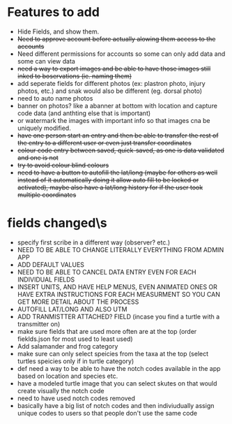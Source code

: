 # Features to add
- Hide Fields, and show them.
- ~~Need to approve account before actually alowing them access to the accounts~~
- Need different permissions for accounts so some can only add data and some can view data  
- ~~need a way to export images and be able to have those images still inked to boservations (ie. naming them)~~
- add seperate fields for different photos (ex: plastron photo, injury photos, etc.) and snak would also be different (eg. dorsal photo)
- need to auto name photos 
- banner on photos? like a abanner at bottom with location and capture code data (and anthting else that is important)
- or watermark the images with important info so that images cna be uniquely modified.
- ~~have one person start an entry and then be able to transfer the rest of the entry to a different user or even just transfer coordinates~~
- ~~colour code entry between saved, quick-saved, as one is data validated and one is not~~ 
- ~~try to avoid colour blind colours~~
- ~~need to have a button to autofill the lat/long (maybe for others as well instead of it automatically doing it allow auto fill to be locked or activated), maybe also have a lat/long history for if the user took multiple coordinates~~


# fields changed\s
- specify first scribe in a different way (observer? etc.)
-  NEED TO BE ABLE TO CHANGE LITERALLY EVERYTHING FROM ADMIN APP
- ADD DEFAULT VALUES
- NEED TO BE ABLE TO CANCEL DATA ENTRY EVEN FOR EACH INDIVIDUAL FIELDS
- INSERT UNITS, AND HAVE HELP MENUS, EVEN ANIMATED ONES OR HAVE EXTRA INSTRUCTIONS FOR EACH MEASURMENT SO YOU CAN GET MORE DETAIL ABOUT THE PROCESS
- AUTOFILL LAT/LONG AND ALSO UTM
- ADD TRANMISTTER ATTACHED? FIELD (incase you find a turtle with a transmitter on)
- make sure fields that are used more often are at the top (order fieklds.json for most used to least used)
- Add salamander and frog category
- make sure can only select speicies from the taxa at the top (select turtles speicies only if in turtle category)
- def need a way to be able to have the notch codes available in the app based on location and species etc.
- have a modeled turtle image that you can select skutes on that would create visually the notch code
- need to have used notch codes removed
- basically have a big list of notch codes and then indiviudually assign unique codes to users so that people don't use the same code
